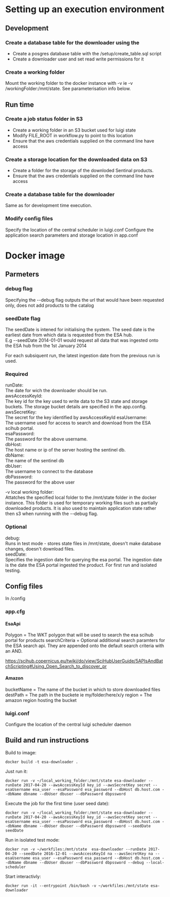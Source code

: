 # Setting up an execution environment
## Development

### Create a database table for the downloader using the
- Create a posgres database table with the /setup/create_table.sql script 
- Create a downloader user and set read write permissions for it

### Create a working folder
Mount the working folder to the docker instance with -v ie -v /workingFolder:/mnt/state. See parameterisation info below.

## Run time

### Create a job status folder in S3
- Create a working folder in an S3 bucket used for luigi state
- Modify FILE_ROOT in workflow.py to point to this location
- Ensure that the aws credentials supplied on the command line have access

### Create a storage location for the downloaded data on S3
- Create a folder for the storage of the downloded Sentinal products.
- Ensure that the aws credentials supplied on the command line have access

### Create a database table for the downloader
Same as for development time execution.

### Modify config files
Specify the location of the central scheduler in luigi.conf
Configure the application search parameters and storage location in app.conf

# Docker image
## Parmeters

### debug flag
Specifying the --debug flag outputs the url that would have been requested only, does not add products to the catalog 

### seedDate flag
The seedDate is intened for initialising the system. The seed date is the earliest date from which data is requested from the ESA hub.  
E.g --seedDate 2014-01-01 would request all data that was ingested onto the ESA hub from the 1st January 2014

For each subsiquent run, the latest ingestion date from the previous run is used.

### Required
runDate:  
    The date for wich the downloader should be run.  
awsAccessKeyId:  
    The key id for the key used to write data to the S3 state and storage buckets. The storage bucket details are specified in the app.config.  
awsSecretKey:  
    The secret for the key identified by awsAccessKeyId
esaUsername:  
    The username used for access to search and download from the ESA scihub portal.  
esaPassword:  
    The password for the above username.  
dbHost:  
    The host name or ip of the server hosting the sentinel db.  
dbName:  
    The name of the sentinel db  
dbUser:  
    The username to connect to the database  
dbPassword:  
    The password for the above user  

-v local working folder:  
    Attatches the specified local folder to the /mnt/state folder in the docker instance. This folder is used for temporary working files such as partially downloaded products. It is also used to maintain application state rather then s3 when running with the --debug flag.

### Optional
debug:  
    Runs in test mode - stores state files in /mnt/state, doesn't make database changes, doesn't download files.  
seedDate:  
    Specifies the ingestion date for querying the esa portal. The ingestion date is the date the ESA portal ingested the product. For first run and isolated testing.  

## Config files
In /config

### app.cfg
#### EsaApi

Polygon = The WKT polygon that will be used to search the esa scihub portal for products
searchCriteria = Optional additional search paramters for the ESA search api. They are appended onto the default search criteria with an AND.

https://scihub.copernicus.eu/twiki/do/view/SciHubUserGuide/5APIsAndBatchScripting#Using_Open_Search_to_discover_pr

#### Amazon
bucketName = The name of the bucket in which to store downloaded files
destPath = The path in the buckete ie my/folder/here/x/y
region = The amazon region hosting the bucket

### luigi.conf
Configure the location of the central luigi scheduler daemon

## Build and run instructions

Build to image: 

    docker build -t esa-downloader .

Just run it:  

    docker run -v ~/local_working_folder:/mnt/state esa-downloader --runDate 2017-04-20 --awsAccessKeyId key_id --awsSecretKey secret --esaUsername esa_user --esaPassword esa_password --dbHost db.host.com --dbName dbname --dbUser dbuser --dbPassword dbpssword

Execute the job for the first time (user seed date):

    docker run -v ~/local_working_folder:/mnt/state esa-downloader --runDate 2017-04-20 --awsAccessKeyId key_id --awsSecretKey secret --esaUsername esa_user --esaPassword esa_password --dbHost db.host.com --dbName dbname --dbUser dbuser --dbPassword dbpssword --seedDate seedDate 


Run in isolated test mode:

    docker run -v ~/workfiles:/mnt/state  esa-downloader --runDate 2017-04-20 --seedDate 2016-12-01 --awsAccessKeyId na --awsSecretKey na --esaUsername esa_user --esaPassword esa_password --dbHost db.host.com --dbName dbname --dbUser dbuser --dbPassword dbpssword --debug --local-scheduler

Start interactivly:  

    docker run -it --entrypoint /bin/bash -v ~/workfiles:/mnt/state esa-downloader 

